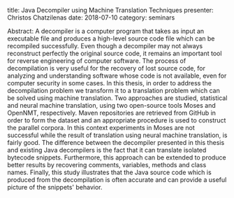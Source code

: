 title: Java Decompiler using Machine Translation Techniques
presenter: Christos Chatzilenas
date: 2018-07-10
category: seminars

Abstract: A decompiler is a computer program that takes as input an
executable file and produces a high-level source code file which 
can be recompiled successfully.
Even though a decompiler may not always reconstruct perfectly the
original source code, it remains an important tool 
for reverse engineering of computer software.
The process of decompilation is very useful for the recovery of 
lost source code, for analyzing and understanding software whose 
code is not available, even for computer security in some cases.
In this thesis, in order to address the decompilation problem we 
transform it to a translation problem which can be solved using
machine translation.
Two approaches are studied, statistical and neural machine 
translation, using two open-source tools Moses and OpenNMT,
respectively.
Maven repositories are retrieved from GitHub in order to form the
dataset and an appropriate procedure is used to construct the 
parallel corpora.
In this context experiments in Moses are not successful while
the result of translation using neural machine translation, is
fairly good.
The difference between the decompiler presented in this thesis and
existing Java decompilers is the fact that it can translate isolated
bytecode snippets.
Furthermore, this approach can be extended to produce better results
by recovering comments, variables, methods and class names.
Finally, this study illustrates that the Java source code which is 
produced from the decompilation is often accurate and can provide
a useful picture of the snippets' behavior.
